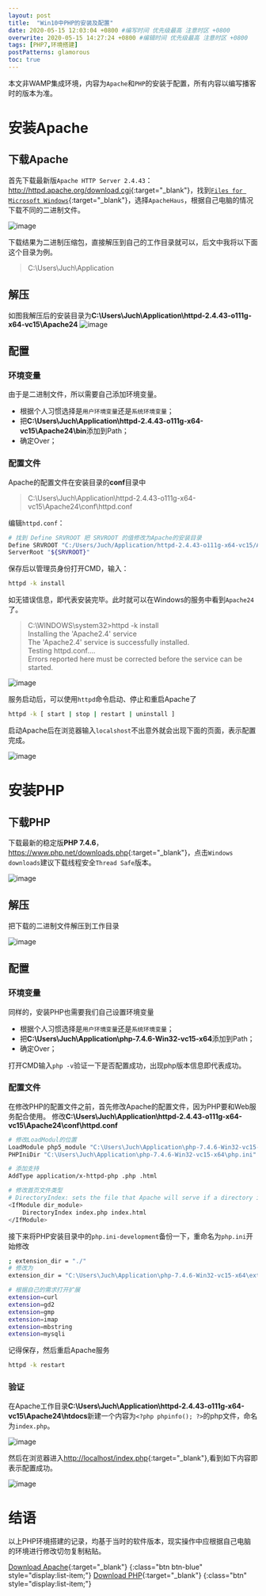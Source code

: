 ```yaml
---
layout: post
title:  "Win10中PHP的安装及配置"
date: 2020-05-15 12:03:04 +0800 #编写时间 优先级最高 注意时区 +0800
overwrite: 2020-05-15 14:27:24 +0800 #编辑时间 优先级最高 注意时区 +0800
tags: [PHP7,环境搭建]
postPatterns: glamorous
toc: true
---
```


本文非WAMP集成环境，内容为`Apache`和`PHP`的安装于配置，所有内容以编写播客时的版本为准。

<!--excerpt-->

# 安装Apache

## 下载Apache

首先下载最新版`Apache HTTP Server 2.4.43`：<http://httpd.apache.org/download.cgi>{:target="_blank"}，找到[`Files for Microsoft Windows`](http://httpd.apache.org/docs/current/platform/windows.html#down){:target="_blank"}，选择`ApacheHaus`，根据自己电脑的情况下载不同的二进制文件。

![image](/assets/img/Apache_PHP/2020-05-15_0001.png)

下载结果为二进制压缩包，直接解压到自己的工作目录就可以，后文中我将以下面这个目录为例。
> C:\Users\Juch\Application

## 解压

如图我解压后的安装目录为**C:\Users\Juch\Application\httpd-2.4.43-o111g-x64-vc15\Apache24**
![image](/assets/img/Apache_PHP/2020-05-15_0002.png)

## 配置

### 环境变量

由于是二进制文件，所以需要自己添加环境变量。
* 根据个人习惯选择是`用户环境变量`还是`系统环境变量`；
* 把**C:\Users\Juch\Application\httpd-2.4.43-o111g-x64-vc15\Apache24\bin**添加到Path；
* 确定Over；

### 配置文件

Apache的配置文件在安装目录的**conf**目录中
> C:\Users\Juch\Application\httpd-2.4.43-o111g-x64-vc15\Apache24\conf\httpd.conf

编辑`httpd.conf`：
```bash
# 找到 Define SRVROOT 把 SRVROOT 的值修改为Apache的安装目录
Define SRVROOT "C:/Users/Juch/Application/httpd-2.4.43-o111g-x64-vc15/Apache24"
ServerRoot "${SRVROOT}"
```
保存后以管理员身份打开CMD，输入：
```bash
httpd -k install
```
如无错误信息，即代表安装完毕。此时就可以在Windows的服务中看到`Apache24`了。

> C:\WINDOWS\system32>httpd -k install  
> Installing the 'Apache2.4' service  
> The 'Apache2.4' service is successfully installed.  
> Testing httpd.conf....  
> Errors reported here must be corrected before the service can be started. 

![image](/assets/img/Apache_PHP/2020-05-15_0003.png)

服务启动后，可以使用`httpd`命令启动、停止和重启Apache了
```bash
httpd -k [ start | stop | restart | uninstall ]
```

启动Apache后在浏览器输入`localshost`不出意外就会出现下面的页面，表示配置完成。

![image](/assets/img/Apache_PHP/localhost_index.html.png)

# 安装PHP

## 下载PHP

下载最新的稳定版**PHP 7.4.6**，<https://www.php.net/downloads.php>{:target="_blank"}，点击`Windows downloads`建议下载线程安全`Thread Safe`版本。

![image](/assets/img/Apache_PHP/2020-05-15_0004.png)

## 解压

把下载的二进制文件解压到工作目录

![image](/assets/img/Apache_PHP/2020-05-15_0005.png)

## 配置

### 环境变量

同样的，安装PHP也需要我们自己设置环境变量

* 根据个人习惯选择是`用户环境变量`还是`系统环境变量`；
* 把**C:\Users\Juch\Application\php-7.4.6-Win32-vc15-x64**添加到Path；
* 确定Over；

打开CMD输入`php -v`验证一下是否配置成功，出现php版本信息即代表成功。

### 配置文件

在修改PHP的配置文件之前，首先修改Apache的配置文件，因为PHP要和Web服务配合使用。
修改**C:\Users\Juch\Application\httpd-2.4.43-o111g-x64-vc15\Apache24\conf\httpd.conf**

```bash
# 修改LoadModul的位置
LoadModule php5_module "C:\Users\Juch\Application\php-7.4.6-Win32-vc15-x64\php7apache2_4.dll"
PHPIniDir "C:\Users\Juch\Application\php-7.4.6-Win32-vc15-x64\php.ini"

# 添加支持
AddType application/x-httpd-php .php .html

# 修改首页文件类型
# DirectoryIndex: sets the file that Apache will serve if a directory is requested.
<IfModule dir_module>
    DirectoryIndex index.php index.html
</IfModule>
```

接下来将PHP安装目录中的`php.ini-development`备份一下，重命名为`php.ini`开始修改
```bash
; extension_dir = "./"
# 修改为
extension_dir = "C:\Users\Juch\Application\php-7.4.6-Win32-vc15-x64\ext"

# 根据自己的需求打开扩展
extension=curl
extension=gd2
extension=gmp
extension=imap
extension=mbstring
extension=mysqli
```
记得保存，然后重启Apache服务
```bash
httpd -k restart
```
### 验证

在Apache工作目录**C:\Users\Juch\Application\httpd-2.4.43-o111g-x64-vc15\Apache24\htdocs**新建一个内容为`<?php phpinfo(); ?>`的php文件，命名为`index.php`。

![image](/assets/img/Apache_PHP/2020-05-15_0006.png)

然后在浏览器进入<http://localhost/index.php>{:target="_blank"},看到如下内容即表示配置成功。

![image](/assets/img/Apache_PHP/2020-05-15_0007.png)

# 结语

以上PHP环境搭建的记录，均基于当时的软件版本，现实操作中应根据自己电脑的环境进行修改切勿复制粘贴。


[Download Apache](http://httpd.apache.org/download.cgi){:target="_blank"}
{:class="btn btn-blue" style="display:list-item;"}
[Download PHP](https://www.php.net/downloads.php){:target="_blank"}
{:class="btn" style="display:list-item;"}
